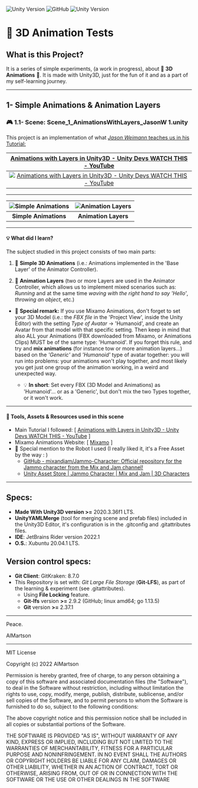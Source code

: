 ![Unity Version](https://img.shields.io/badge/Unity%20Version-2020.3.36f1_LTS-red?style=for-the-badge)  ![GitHub](https://img.shields.io/github/license/almartson/Unity_TurnBasedStrategyGame_CodeMonkeyGameDevCourse?style=for-the-badge)  ![Unity Version](https://img.shields.io/badge/O.S.-XUBUNTU_20.04.1_LTS-purple?style=for-the-badge)

# :movie_camera: 3D Animation Tests

## What is this Project?

It is a series of simple experiments, (a work in progress), about :movie_camera: **3D Animations** :cinema:. It is made with Unity3D, just for the fun of it and as a part of my self-learning journey.

---

## 1- Simple Animations & Animation Layers 


### :video_game: 1.1- Scene: **Scene_1_AnimationsWithLayers_JasonW 1.unity**


This project is an implementation of what [*Jason Weimann* teaches us in his Tutorial:](https://www.youtube.com/watch?v=Qwy3rEDXqxA&list=PLB5_EOMkLx_VpmokLusiftsmI1s9Cy_pO)

<div align="center">

| <b> [Animations with Layers in Unity3D - Unity Devs WATCH THIS - YouTube](https://www.youtube.com/watch?v=Qwy3rEDXqxA&list=PLB5_EOMkLx_VpmokLusiftsmI1s9Cy_pO) </b> |
|:--:|
| [![Animations with Layers in Unity3D - Unity Devs WATCH THIS - YouTube](https://img.youtube.com/vi/Qwy3rEDXqxA/0.jpg)](https://www.youtube.com/watch?v=Qwy3rEDXqxA "Animations with Layers in Unity3D - Unity Devs WATCH THIS - YouTube") |

</div>

---

<div align="center">

| ![Simple Animations](./MediaForTheReadme/GIFs/Video3DAnimationsCropped_GIF_1_Maria_SimpleAnimations_1.gif) | ![Animation Layers](./MediaForTheReadme/GIFs/Video3DAnimationsCropped_GIF_2_JammoRobot_AnimationLayers_2.gif) |
|:--:|:--:|
| <b>Simple Animations</b> | <b>Animation Layers</b> |

</div>

---

#### :bulb: What did I learn?

The subject studied in this project consists of two main parts:

1. :low_brightness: **Simple 3D Animations** (i.e.: Animations implemented in the 'Base Layer' of the Animator Controller).

2. :low_brightness: **Animation Layers** (two or more Layers are used in the Animator Controller, which allows us to implement mixed scenarios such as: *Running* and at the same time  *waving with the right hand to say 'Hello'*, *throwing an object*, etc.)

* :low_brightness: **Special remark:** If you use Mixamo Animations, don't forget to set your 3D Model (i.e.: the *FBX file* in the 'Project View', inside the Unity Editor) with the setting *Type of Avatar*   ->   'Humanoid', and create an Avatar from that model with that  specific setting. Then keep in mind that also ALL your Animations (FBX downloaded from Mixamo, or Animations Clips) MUST be of the same type: 'Humanoid'. If you forget this rule, and try and **mix animations** (for instance tow or more animation layers...) based on the *'Generic'* and *'Humanoid'* type of avatar together: you will run into problems: your animations won't play together, and most likely you get just one group of the animation working, in a weird and unexpected way.

    * :bulb: **In short**: Set every FBX (3D Model and Animations) as 'Humanoid'... or as a 'Generic', but don't mix the two Types together, or it won't work.

---


#### :dvd: Tools, Assets & Resources used in this scene

* Main Tutorial I followed:   [ [Animations with Layers in Unity3D - Unity Devs WATCH THIS - YouTube](https://www.youtube.com/watch?v=Qwy3rEDXqxA&list=PLB5_EOMkLx_VpmokLusiftsmI1s9Cy_pO) ]
* Mixamo Animations Website:  [ [Mixamo](https://www.mixamo.com/) ]
* :robot: Special mention to the Robot I used (I really liked it, it's a Free Asset by the way : )
    * [GitHub - mixandjam/Jammo-Character: Official repository for the Jammo character from the Mix and Jam channel!](https://github.com/mixandjam/Jammo-Character)
    * [Unity Asset Store | Jammo Character | Mix and Jam | 3D Characters](https://assetstore.unity.com/packages/3d/characters/jammo-character-mix-and-jam-158456)


---


## Specs:


* **Made With Unity3D version >=** 2020.3.36f1 LTS.
* **UnityYAMLMerge** (tool for merging scene and prefab files) included in the Unity3D Editor, it's configuration is in the .gitconfig and .gitattributes files.
* **IDE**: JetBrains Rider version 2022.1
* **O.S.**: Xubuntu 20.04.1 LTS.


## Version control specs: 

* **Git Client**: GitKraken: 8.7.0
* This Repository is set with: *Git Large File Storage* (**Git-LFS**), as part of the learning & experiment (see .gitattributes).
    * Using **File Locking** feature.
    * **Git-lfs** version **>=** 2.9.2 (GitHub; linux amd64; go 1.13.5)
    * **Git** version **>=** 2.37.1


---

Peace.

AlMartson


********************************


MIT License

Copyright (c) 2022 AlMartson

Permission is hereby granted, free of charge, to any person obtaining a copy of this software and associated documentation files (the "Software"), to deal in the Software without restriction, including without limitation the rights to use, copy, modify, merge, publish, distribute, sublicense, and/or sell copies of the Software, and to permit persons to whom the Software is furnished to do so, subject to the following conditions:

The above copyright notice and this permission notice shall be included in all copies or substantial portions of the Software.

THE SOFTWARE IS PROVIDED "AS IS", WITHOUT WARRANTY OF ANY KIND, EXPRESS OR IMPLIED, INCLUDING BUT NOT LIMITED TO THE WARRANTIES OF MERCHANTABILITY, FITNESS FOR A PARTICULAR PURPOSE AND NONINFRINGEMENT. IN NO EVENT SHALL THE AUTHORS OR COPYRIGHT HOLDERS BE LIABLE FOR ANY CLAIM, DAMAGES OR OTHER LIABILITY, WHETHER IN AN ACTION OF CONTRACT, TORT OR OTHERWISE, ARISING FROM, OUT OF OR IN CONNECTION WITH THE SOFTWARE OR THE USE OR OTHER DEALINGS IN THE SOFTWARE
